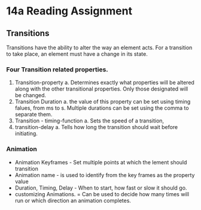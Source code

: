 # 14a Reading Assignment 

## Transitions 
Transitions have the ability to alter the way an element acts. 
For a transition to take place, an element must have a change 
in its state. 

### Four Transition related properties. 
1. Transition-property 
	a. Determines exactly what properties will be altered along with the 
	other transitional properties. Only those designated will be changed. 
1. Transition Duration
	a. the value of this property can be set using timing falues, from ms to s. Multiple 
	durations can be set using the comma to separate them. 
1. Transition - timing-function
	a. Sets the speed of a transition, 
1. transition-delay 
	a. Tells how long the transition should wait before initiating. 

### Animation 

* Animation Keyframes - Set multiple points at which the lement should transition 
* Animation name - is used to identify from the key frames as the property value 
* Duration, Timing, Delay - When to start, how fast or slow it should go. 
* customizing Animations. = Can be used to decide how many times will run or which direction an animation completes. 
